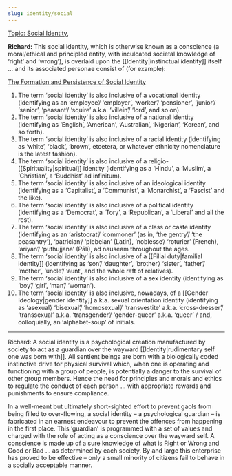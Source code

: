 ```yaml
---
slug: identity/social
---
```


[Topic: Social Identity](http://www.actualfreedom.com.au/library/topics/socialidentity.htm),

**Richard:** This social identity, which is otherwise known as a conscience (a moral/ethical and principled entity, with inculcated societal knowledge of ‘right’ and ‘wrong’), is overlaid upon the [[Identity|instinctual identity]] itself ... and its associated personae consist of (for example):

[The Formation and Persistence of Social Identity](http://actualfreedom.com.au/an/various/persistentsocialidentity.htm)

01. The term ‘social identity’ is also inclusive of a vocational identity (identifying as an ‘employee’/ ‘employer’, ‘worker’/ ‘pensioner’, ‘junior’/ ‘senior’, ‘peasant’/ ‘squire’ a.k.a. ‘villein’/ ‘lord’, and so on).
02. The term ‘social identity’ is also inclusive of a national identity (identifying as ‘English’, ‘American’, ‘Australian’, ‘Nigerian’, ‘Korean’, and so forth).
03. The term ‘social identity’ is also inclusive of a racial identity (identifying as ‘white’, ‘black’, ‘brown’, etcetera, or whatever ethnicity nomenclature is the latest fashion).
04. The term ‘social identity’ is also inclusive of a religio-[[Spirituality|spiritual]] identity (identifying as a ‘Hindu’, a ‘Muslim’, a ‘Christian’, a ‘Buddhist’ ad infinitum).
05. The term ‘social identity’ is also inclusive of an ideological identity (identifying as a ‘Capitalist’, a ‘Communist’, a ‘Monarchist’, a ‘Fascist’ and the like).
06. The term ‘social identity’ is also inclusive of a political identity (identifying as a ‘Democrat’, a ‘Tory’, a ‘Republican’, a ‘Liberal’ and all the rest).
07. The term ‘social identity’ is also inclusive of a class or caste identity (identifying as an ‘aristocrat’/ ‘commoner’ (as in, ‘the gentry’/ ‘the peasantry’), ‘patrician’/ ‘plebeian’ (Latin), ‘noblesse’/ ‘roturier’ (French), ‘ariyan’/ ‘puthujjana’ (Pāli), ad nauseam throughout the ages.
08. The term ‘social identity’ is also inclusive of a [[Filial duty|familial identity]] (identifying as ‘son’/ ‘daughter’, ‘brother’/ ‘sister’, ‘father’/ ‘mother’, ‘uncle’/ ‘aunt’, and the whole raft of relatives).
09. The term ‘social identity’ is also inclusive of a sex identity (identifying as ‘boy’/ ‘girl’, ‘man’/ ‘woman’).
10. The term ‘social identity’ is also inclusive, nowadays, of a [[Gender Ideology|gender identity]] a.k.a. sexual orientation identity (identifying as ‘asexual’/ ‘bisexual’/ ‘homosexual’/ ‘transvestite’ a.k.a. ‘cross-dresser’/ ‘transsexual’ a.k.a. ‘transgender’/ ‘gender-queer’ a.k.a. ‘queer’ / and, colloquially, an ‘alphabet-soup’ of initials.

---

Richard: A social identity is a psychological creation manufactured by society to act as a guardian over the wayward [[Identity|rudimentary self one was born with]]. All sentient beings are born with a biologically coded instinctive drive for physical survival which, when one is operating and functioning with a group of people, is potentially a danger to the survival of other group members. Hence the need for principles and morals and ethics to regulate the conduct of each person ... with appropriate rewards and punishments to ensure compliance.

In a well-meant but ultimately short-sighted effort to prevent gaols from being filled to over-flowing, a social identity – a psychological guardian – is fabricated in an earnest endeavour to prevent the offences from happening in the first place. This ‘guardian’ is programmed with a set of values and charged with the role of acting as a conscience over the wayward self. A conscience is made up of a sure knowledge of what is Right or Wrong and Good or Bad ... as determined by each society. By and large this enterprise has proved to be effective – only a small minority of citizens fail to behave in a socially acceptable manner.